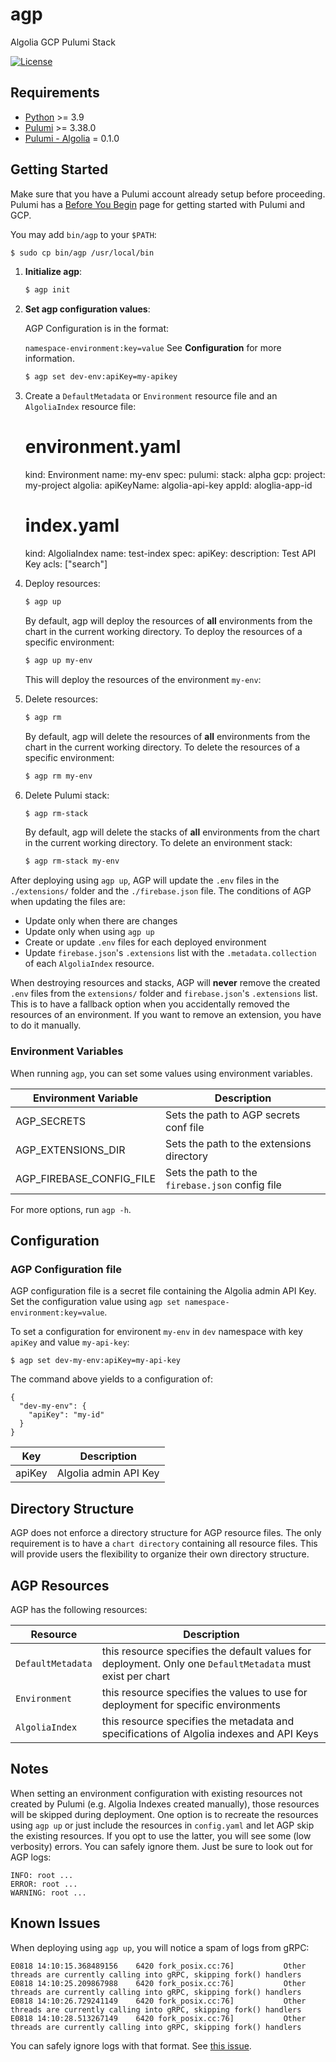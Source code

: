 # agp

Algolia GCP Pulumi Stack

[![License](https://img.shields.io/badge/License-Apache%202.0-blue.svg)](https://opensource.org/licenses/Apache-2.0)

## Requirements

- [Python](https://www.python.org/downloads) >= 3.9
- [Pulumi](https://www.pulumi.com/docs/get-started/install) >= 3.38.0
- [Pulumi - Algolia](https://pypi.org/project/sw-pulumi-algolia/) = 0.1.0

## Getting Started

Make sure that you have a Pulumi account already setup before proceeding. Pulumi has a
[Before You Begin](https://www.pulumi.com/docs/get-started/gcp/begin/) page for getting started with
Pulumi and GCP.

You may add ``bin/agp`` to your ``$PATH``:

   ```bash
   $ sudo cp bin/agp /usr/local/bin
   ```

1. **Initialize agp**:

   ```bash
   $ agp init
   ```

2. **Set agp configuration values**:

   AGP Configuration is in the format:

   ``namespace-environment:key=value``
   See **Configuration** for more information.

   ```bash
   $ agp set dev-env:apiKey=my-apikey
   ```

3. Create a ``DefaultMetadata`` or ``Environment`` resource file and an ``AlgoliaIndex`` resource file:

   # environment.yaml
   kind: Environment
   name: my-env
   spec:
     pulumi:
       stack: alpha
     gcp:
       project: my-project
     algolia:
       apiKeyName: algolia-api-key
       appId: aloglia-app-id

   # index.yaml
   kind: AlgoliaIndex
   name: test-index
   spec:
     apiKey:
       description: Test API Key
       acls: ["search"]

4. Deploy resources:

   ```bash
   $ agp up 
   ```
   By default, agp will deploy the resources of **all** environments from the chart in the current working directory.
   To deploy the resources of a specific environment:

   ```bash
   $ agp up my-env
   ```

   This will deploy the resources of the environment ``my-env``:

5. Delete resources:

   ```bash
   $ agp rm
   ```

   By default, agp will delete the resources of **all** environments from the chart in the current working directory.
   To delete the resources of a specific environment:

   ```bash
   $ agp rm my-env
   ```

6. Delete Pulumi stack:

   ```bash
   $ agp rm-stack
   ```

   By default, agp will delete the stacks of **all** environments from the chart in the current working directory.
   To delete an environment stack:

   ```bash
   $ agp rm-stack my-env
   ```

After deploying using ``agp up``, AGP will update the ``.env`` files in the ``./extensions/`` folder and the ``./firebase.json``
file. The conditions of AGP when updating the files are:

- Update only when there are changes
- Update only when using ``agp up``
- Create or update ``.env`` files for each deployed environment
- Update ``firebase.json``'s ``.extensions`` list with the ``.metadata.collection`` of each ``AlgoliaIndex`` resource.

When destroying resources and stacks, AGP will **never** remove the created ``.env`` files from the ``extensions/`` folder
and ``firebase.json``'s ``.extensions`` list. This is to have a fallback option when you accidentally removed the resources 
of an environment. If you want to remove an extension, you have to do it manually.

### Environment Variables

When running ``agp``, you can set some values using environment variables.

| Environment Variable | Description |
|----------------------|-------------|
| AGP_SECRETS | Sets the path to AGP secrets conf file |
| AGP_EXTENSIONS_DIR | Sets the path to the extensions directory |
| AGP_FIREBASE_CONFIG_FILE | Sets the path to the ``firebase.json`` config file |

For more options, run ``agp -h``.

## Configuration

### AGP Configuration file

AGP configuration file is a secret file containing the Algolia admin API Key.
Set the configuration value using ``agp set namespace-environment:key=value``.

To set a configuration for environent ``my-env`` in ``dev`` namespace with key ``apiKey`` and value ``my-api-key``:

    $ agp set dev-my-env:apiKey=my-api-key

The command above yields to a configuration of:

    {
      "dev-my-env": {
        "apiKey": "my-id"
      }
    }

| Key | Description |
|-----|-------------|
| apiKey | Algolia admin API Key |

## Directory Structure

AGP does not enforce a directory structure for AGP resource files. The only requirement is to have a ``chart directory`` containing
all resource files. This will provide users the flexibility to organize their own directory structure.

## AGP Resources

AGP has the following resources:

| Resource | Description |
|----------|-------------|
| ``DefaultMetadata`` | this resource specifies the default values for deployment. Only one ``DefaultMetadata`` must exist per chart |
| ``Environment`` | this resource specifies the values to use for deployment for specific environments |
| ``AlgoliaIndex`` | this resource specifies the metadata and specifications of Algolia indexes and API Keys |


## Notes

When setting an environment configuration with existing resources not created by Pulumi (e.g. Algolia Indexes created manually),
those resources will be skipped during deployment. One option is to recreate the resources using ``agp up`` or just include
the resources in ``config.yaml`` and let AGP skip the existing resources. If you opt to use the latter, you will see some
(low verbosity) errors. You can safely ignore them. Just be sure to look out for AGP logs:

    INFO: root ...
    ERROR: root ...
    WARNING: root ...

## Known Issues

When deploying using ``agp up``, you will notice a spam of logs from gRPC:

   ```
   E0818 14:10:15.368489156    6420 fork_posix.cc:76]           Other threads are currently calling into gRPC, skipping fork() handlers
   E0818 14:10:25.209867988    6420 fork_posix.cc:76]           Other threads are currently calling into gRPC, skipping fork() handlers
   E0818 14:10:26.729241149    6420 fork_posix.cc:76]           Other threads are currently calling into gRPC, skipping fork() handlers
   E0818 14:10:28.513267149    6420 fork_posix.cc:76]           Other threads are currently calling into gRPC, skipping fork() handlers
   ```

You can safely ignore logs with that format. See [this issue](https://github.com/pulumi/pulumi/issues/9110).

